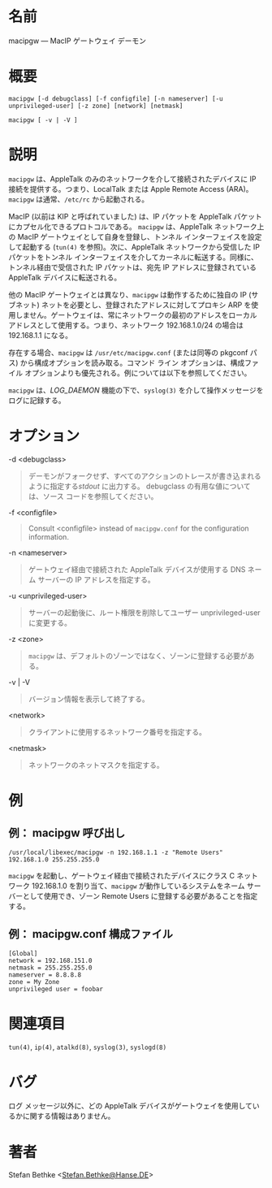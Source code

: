 # 名前

macipgw — MacIP ゲートウェイ デーモン

# 概要

`macipgw [-d debugclass] [-f configfile] [-n nameserver] [-u
unprivileged-user] [-z zone] [network] [netmask]`

`macipgw [ -v | -V ]`

# 説明

`macipgw` は、AppleTalk のみのネットワークを介して接続されたデバイスに IP 接続を提供する。つまり、LocalTalk または
Apple Remote Access (ARA)。`macipgw` は通常、`/etc/rc` から起動される。

MacIP (以前は KIP と呼ばれていました) は、IP パケットを AppleTalk パケットにカプセル化できるプロトコルである。
`macipgw` は、AppleTalk ネットワーク上の MacIP ゲートウェイとして自身を登録し、トンネル インターフェイスを設定して起動する
(`tun(4)` を参照)。次に、AppleTalk ネットワークから受信した IP パケットをトンネル
インターフェイスを介してカーネルに転送する。同様に、トンネル経由で受信された IP パケットは、宛先 IP アドレスに登録されている AppleTalk
デバイスに転送される。

他の MacIP ゲートウェイとは異なり、`macipgw` は動作するために独自の IP (サブネット)
ネットを必要とし、登録されたアドレスに対してプロキシ ARP を使用しません。ゲートウェイは、常にネットワークの最初のアドレスをローカル
アドレスとして使用する。つまり、ネットワーク 192.168.1.0/24 の場合は 192.168.1.1 になる。

存在する場合、`macipgw` は `/usr/etc/macipgw.conf` (または同等の pkgconf パス)
から構成オプションを読み取る。コマンド ライン オプションは、構成ファイル オプションよりも優先される。例については以下を参照してください。

`macipgw` は、*LOG_DAEMON* 機能の下で、`syslog(3)` を介して操作メッセージをログに記録する。

# オプション

-d <debugclass\>

> デーモンがフォークせず、すべてのアクションのトレースが書き込まれるように指定する*stdout*
に出力する。 debugclass の有用な値については、ソース
コードを参照してください。

-f <configfile\>

> Consult <configfile\> instead of `macipgw.conf` for the configuration
information.

-n <nameserver\>

> ゲートウェイ経由で接続された AppleTalk デバイスが使用する DNS ネーム
サーバーの IP アドレスを指定する。

-u <unprivileged-user\>

> サーバーの起動後に、ルート権限を削除してユーザー unprivileged-user
に変更する。

-z <zone\>

> `macipgw`
は、デフォルトのゾーンではなく、ゾーンに登録する必要がある。

-v | -V

> バージョン情報を表示して終了する。

<network\>

> クライアントに使用するネットワーク番号を指定する。

<netmask\>

> ネットワークのネットマスクを指定する。

# 例

## 例： macipgw 呼び出し

    /usr/local/libexec/macipgw -n 192.168.1.1 -z "Remote Users" 192.168.1.0 255.255.255.0

`macipgw` を起動し、ゲートウェイ経由で接続されたデバイスにクラス C ネットワーク 192.168.1.0 を割り当て、`macipgw`
が動作しているシステムをネーム サーバーとして使用でき、ゾーン Remote Users に登録する必要があることを指定する。

## 例： macipgw.conf 構成ファイル

    [Global]
    network = 192.168.151.0
    netmask = 255.255.255.0
    nameserver = 8.8.8.8
    zone = My Zone
    unprivileged user = foobar

# 関連項目

`tun(4)`, `ip(4)`, `atalkd(8)`, `syslog(3)`, `syslogd(8)`

# バグ

ログ メッセージ以外に、どの AppleTalk デバイスがゲートウェイを使用しているかに関する情報はありません。

# 著者

Stefan Bethke <Stefan.Bethke@Hanse.DE\>
